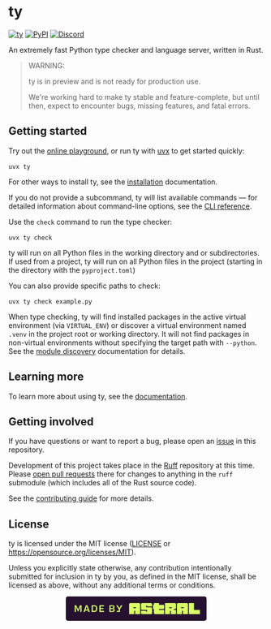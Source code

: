 # ty

[![ty](https://img.shields.io/endpoint?url=https://raw.githubusercontent.com/astral-sh/ty/main/assets/badge/v0.json)](https://github.com/astral-sh/ty)
[![PyPI](https://img.shields.io/pypi/v/ty.svg)](https://pypi.python.org/pypi/ty)
[![Discord](https://img.shields.io/badge/Discord-%235865F2.svg?logo=discord&logoColor=white)](https://discord.com/invite/astral-sh)

An extremely fast Python type checker and language server, written in Rust.

> WARNING:
>
> ty is in preview and is not ready for production use.
>
> We're working hard to make ty stable and feature-complete, but until then, expect to encounter bugs,
> missing features, and fatal errors.

## Getting started

Try out the [online playground](https://play.ty.dev), or run ty with
[uvx](https://docs.astral.sh/uv/guides/tools/#running-tools) to get started quickly:

```shell
uvx ty
```

For other ways to install ty, see the [installation](https://docs.astral.sh/ty/installation/) documentation.

If you do not provide a subcommand, ty will list available commands — for detailed information about
command-line options, see the [CLI reference](https://docs.astral.sh/ty/reference/cli/).

Use the `check` command to run the type checker:

```shell
uvx ty check
```

ty will run on all Python files in the working directory and or subdirectories. If used from a
project, ty will run on all Python files in the project (starting in the directory with the
`pyproject.toml`)

You can also provide specific paths to check:

```shell
uvx ty check example.py
```

When type checking, ty will find installed packages in the active virtual environment (via
`VIRTUAL_ENV`) or discover a virtual environment named `.venv` in the project root or working
directory. It will not find packages in non-virtual environments without specifying the target path
with `--python`. See the [module discovery](https://docs.astral.sh/ty/modules/) documentation for
details.

## Learning more

To learn more about using ty, see the [documentation](https://docs.astral.sh/ty/).

## Getting involved

If you have questions or want to report a bug, please open an
[issue](https://github.com/astral-sh/ty/issues) in this repository.

Development of this project takes place in the [Ruff](https://github.com/astral-sh/ruff) repository
at this time. Please [open pull requests](https://github.com/astral-sh/ruff/pulls) there for changes
to anything in the `ruff` submodule (which includes all of the Rust source code).

See the
[contributing guide](https://github.com/astral-sh/ty/blob/0.0.1-alpha.19/CONTRIBUTING.md) for more details.

## License

ty is licensed under the MIT license ([LICENSE](https://github.com/astral-sh/ty/blob/0.0.1-alpha.19/LICENSE) or
<https://opensource.org/licenses/MIT>).

Unless you explicitly state otherwise, any contribution intentionally submitted for inclusion in ty
by you, as defined in the MIT license, shall be licensed as above, without any additional terms or
conditions.

<div align="center">
  <a target="_blank" href="https://astral.sh" style="background:none">
    <img src="https://raw.githubusercontent.com/astral-sh/uv/main/assets/svg/Astral.svg" alt="Made by Astral">
  </a>
</div>
